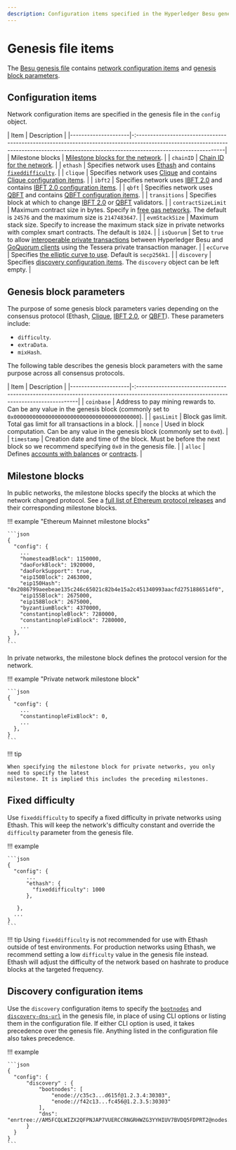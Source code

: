 ```yaml
---
description: Configuration items specified in the Hyperledger Besu genesis file
---
```


# Genesis file items

The [Besu genesis file](../HowTo/Configure/Genesis-File.md) contains [network configuration items](#configuration-items)
and [genesis block parameters](#genesis-block-parameters).

## Configuration items

Network configuration items are specified in the genesis file in the `config` object.  

| Item                | Description                                                                                                                                                                                 |
|---------------------|-:-------------------------------------------------------------------------------------------------------------------------------------------------------------------------------------------|
| Milestone blocks    | [Milestone blocks for the network](#milestone-blocks).                                                                                                                                      |
| `chainID`           | [Chain ID for the network](../Concepts/NetworkID-And-ChainID.md).                                                                                                                           |
| `ethash`            | Specifies network uses [Ethash](../Concepts/Consensus-Protocols/Overview-Consensus.md) and contains [`fixeddifficulty`](#fixed-difficulty).                                                 |
| `clique`            | Specifies network uses [Clique](../HowTo/Configure/Consensus-Protocols/Clique.md) and contains [Clique configuration items](../HowTo/Configure/Consensus-Protocols/Clique.md#genesis-file). |
| `ibft2`             | Specifies network uses [IBFT 2.0](../HowTo/Configure/Consensus-Protocols/IBFT.md) and contains [IBFT 2.0 configuration items](../HowTo/Configure/Consensus-Protocols/IBFT.md#genesis-file). |
| `qbft`              | Specifies network uses [QBFT](../HowTo/Configure/Consensus-Protocols/QBFT.md) and contains [QBFT configuration items](../HowTo/Configure/Consensus-Protocols/QBFT.md#genesis-file).         |
| `transitions`       | Specifies block at which to change [IBFT 2.0](../HowTo/Configure/Consensus-Protocols/Add-Validators.md#adding-and-removing-validators-without-voting) or [QBFT](../HowTo/Configure/Consensus-Protocols/Add-Validators.md#adding-and-removing-validators-without-voting_1) validators. |
| `contractSizeLimit` | Maximum contract size in bytes. Specify in [free gas networks](../HowTo/Configure/FreeGas.md). The default is `24576` and the maximum size is `2147483647`.                                 |
| `evmStackSize`      | Maximum stack size. Specify to increase the maximum stack size in private networks with complex smart contracts. The default is `1024`.                                                     |
| `isQuorum`          | Set to `true` to allow [interoperable private transactions] between Hyperledger Besu and [GoQuorum clients] using the Tessera private transaction manager.                                  |
| `ecCurve`           | Specifies [the elliptic curve to use](../HowTo/Configure/Alternative-EC-Curves.md). Default is `secp256k1`.                                                                                 |
| `discovery`         | Specifies [discovery configuration items](#discovery-configuration-items). The `discovery` object can be left empty.                                                                        |

## Genesis block parameters

The purpose of some genesis block parameters varies depending on the consensus protocol (Ethash,
[Clique](../HowTo/Configure/Consensus-Protocols/Clique.md),
[IBFT 2.0](../HowTo/Configure/Consensus-Protocols/IBFT.md), or
[QBFT](../HowTo/Configure/Consensus-Protocols/QBFT.md)). These parameters include:

* `difficulty`.
* `extraData`.
* `mixHash`.

The following table describes the genesis block parameters with the same purpose across all
consensus protocols.

| Item                | Description                                                                                                                             |
|---------------------|-:---------------------------------------------------------------------------------------------------------------------------------------|
| `coinbase`          | Address to pay mining rewards to. Can be any value in the genesis block (commonly set to `0x0000000000000000000000000000000000000000`). |
| `gasLimit`          | Block gas limit. Total gas limit for all transactions in a block.                                                                       |
| `nonce`             | Used in block computation. Can be any value in the genesis block (commonly set to `0x0`).                                               |
| `timestamp`         | Creation date and time of the block. Must be before the next block so we recommend specifying `0x0` in the genesis file.                |
| `alloc`             | Defines [accounts with balances](Accounts-for-Testing.md) or [contracts](../HowTo/Configure/Contracts-in-Genesis.md).                   |

## Milestone blocks

In public networks, the milestone blocks specify the blocks at which the network changed protocol.
See a [full list of Ethereum protocol releases](https://github.com/ethereum/execution-specs#ethereum-protocol-releases)
and their corresponding milestone blocks.

!!! example "Ethereum Mainnet milestone blocks"

    ```json
    {
      "config": {
        ...
        "homesteadBlock": 1150000,
        "daoForkBlock": 1920000,
        "daoForkSupport": true,
        "eip150Block": 2463000,
        "eip150Hash": "0x2086799aeebeae135c246c65021c82b4e15a2c451340993aacfd2751886514f0",
        "eip155Block": 2675000,
        "eip158Block": 2675000,
        "byzantiumBlock": 4370000,
        "constantinopleBlock": 7280000,
        "constantinopleFixBlock": 7280000,
        ...
      },
    }
    ```

In private networks, the milestone block defines the protocol version for the network.

!!! example "Private network milestone block"

    ```json
    {
      "config": {
        ...
        "constantinopleFixBlock": 0,
        ...
      },
    }
    ```

!!! tip

    When specifying the milestone block for private networks, you only need to specify the latest
    milestone. It is implied this includes the preceding milestones.

## Fixed difficulty

Use `fixeddifficulty` to specify a fixed difficulty in private networks using Ethash. This will keep
the network's difficulty constant and override the `difficulty` parameter from the genesis file.

!!! example

    ```json
    {
      "config": {
          ...
          "ethash": {
            "fixeddifficulty": 1000
          },

       },
      ...
    }
    ```

!!! tip
    Using `fixeddifficulty` is not recommended for use with Ethash outside of test environments.
    For production networks using Ethash, we recommend setting a low `difficulty` value in the genesis file instead.
    Ethash will adjust the difficulty of the network based on hashrate to produce blocks at the targeted frequency.

## Discovery configuration items

Use the `discovery` configuration items to specify the [`bootnodes`](CLI/CLI-Syntax.md#bootnodes) and [`discovery-dns-url`](CLI/CLI-Syntax.md#discovery-dns-url)
in the genesis file, in place of using CLI options or listing them in the configuration file.
If either CLI option is used, it takes precedence over the genesis file.
Anything listed in the configuration file also takes precedence.

!!! example

    ```json
    {
      "config": {
          "discovery" : {
              "bootnodes": [
                  "enode://c35c3...d615f@1.2.3.4:30303",
                  "enode://f42c13...fc456@1.2.3.5:30303"
              ],
              "dns": "enrtree://AM5FCQLWIZX2QFPNJAP7VUERCCRNGRHWZG3YYHIUV7BVDQ5FDPRT2@nodes.example.org"
          }
      }
    }
    ```

<!--links-->
[GoQuorum clients]: https://docs.goquorum.consensys.net/
[interoperable private transactions]: ../HowTo/Use-Privacy/Use-GoQuorum-compatible-privacy.md
